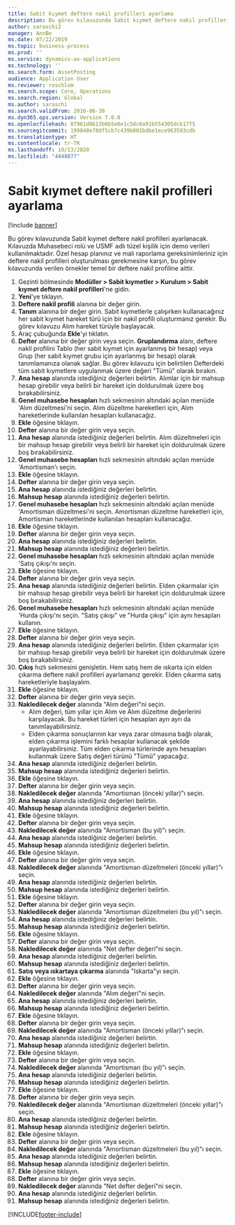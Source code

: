 ```yaml
---
title: Sabit kıymet deftere nakil profilleri ayarlama
description: Bu görev kılavuzunda Sabit kıymet deftere nakil profilleri ayarlanacak.
author: saraschi2
manager: AnnBe
ms.date: 07/22/2019
ms.topic: business-process
ms.prod: ''
ms.service: dynamics-ax-applications
ms.technology: ''
ms.search.form: AssetPosting
audience: Application User
ms.reviewer: roschlom
ms.search.scope: Core, Operations
ms.search.region: Global
ms.author: saraschi
ms.search.validFrom: 2016-06-30
ms.dyn365.ops.version: Version 7.0.0
ms.openlocfilehash: 07961d8613b6b5e0e1c5dc6a91b554305dcb17f5
ms.sourcegitcommit: 199848e78df5cb7c439b001bdbe1ece963593cdb
ms.translationtype: HT
ms.contentlocale: tr-TR
ms.lasthandoff: 10/13/2020
ms.locfileid: "4448877"
---
```

# <a name="set-up-fixed-asset-posting-profiles"></a>Sabit kıymet deftere nakil profilleri ayarlama

[!include [banner](../../includes/banner.md)]

Bu görev kılavuzunda Sabit kıymet deftere nakil profilleri ayarlanacak.  Kılavuzda Muhasebeci rolü ve USMF adlı tüzel kişilik için demo verileri kullanılmaktadır.  Özel hesap planınız ve mali raporlama gereksinimleriniz için deftere nakil profilleri oluşturulması gerekmesine karşın, bu görev kılavuzunda verilen örnekler temel bir deftere nakil profiline aittir.

1. Gezinti bölmesinde **Modüller > Sabit kıymetler > Kurulum > Sabit kıymet deftere nakil profilleri**'ne gidin.
2. **Yeni**'ye tıklayın.
3. **Deftere nakil profili** alanına bir değer girin.
4. **Tanım** alanına bir değer girin. Sabit kıymetlerle çalışırken kullanacağınız her sabit kıymet hareket türü için bir nakil profili oluşturmanız gerekir. Bu görev kılavuzu Alım hareket türüyle başlayacak.  
5. Araç çubuğunda **Ekle**'yi tıklatın.
6. **Defter** alanına bir değer girin veya seçin. **Gruplandırma** alanı, deftere nakil profilini Tablo (her sabit kıymet için ayarlanmış bir hesap) veya Grup (her sabit kıymet grubu için ayarlanmış bir hesap) olarak tanımlamanıza olanak sağlar. Bu görev kılavuzu için belirtilen Defterdeki tüm sabit kıymetlere uygulanmak üzere değeri "Tümü" olarak bırakın.  
7. **Ana hesap** alanında istediğiniz değerleri belirtin. Alımlar için bir mahsup hesap girebilir veya belirli bir hareket için doldurulmak üzere boş bırakabilirsiniz.    
8. **Genel muhasebe hesapları** hızlı sekmesinin altındaki açılan menüde 'Alım düzeltmesi'ni seçin. Alım düzeltme hareketleri için, Alım hareketlerinde kullanılan hesapları kullanacağız.  
9. **Ekle** öğesine tıklayın.
10. **Defter** alanına bir değer girin veya seçin.
11. **Ana hesap** alanında istediğiniz değerleri belirtin. Alım düzeltmeleri için bir mahsup hesap girebilir veya belirli bir hareket için doldurulmak üzere boş bırakabilirsiniz.    
12. **Genel muhasebe hesapları** hızlı sekmesinin altındaki açılan menüde 'Amortisman'ı seçin.
13. **Ekle** öğesine tıklayın.
14. **Defter** alanına bir değer girin veya seçin.
15. **Ana hesap** alanında istediğiniz değerleri belirtin.
16. **Mahsup hesap** alanında istediğiniz değerleri belirtin.
17. **Genel muhasebe hesapları** hızlı sekmesinin altındaki açılan menüde 'Amortisman düzeltmesi'ni seçin. Amortisman düzeltme hareketleri için, Amortisman hareketlerinde kullanılan hesapları kullanacağız.  
18. **Ekle** öğesine tıklayın.
19. **Defter** alanına bir değer girin veya seçin.
20. **Ana hesap** alanında istediğiniz değerleri belirtin.
21. **Mahsup hesap** alanında istediğiniz değerleri belirtin.
22. **Genel muhasebe hesapları** hızlı sekmesinin altındaki açılan menüde 'Satış çıkışı'nı seçin.
23. **Ekle** öğesine tıklayın.
24. **Defter** alanına bir değer girin veya seçin.
25. **Ana hesap** alanında istediğiniz değerleri belirtin. Elden çıkarmalar için bir mahsup hesap girebilir veya belirli bir hareket için doldurulmak üzere boş bırakabilirsiniz.  
26. **Genel muhasebe hesapları** hızlı sekmesinin altındaki açılan menüde 'Hurda çıkışı'nı seçin. "Satış çıkışı" ve "Hurda çıkışı" için aynı hesapları kullanın.  
27. **Ekle** öğesine tıklayın.
28. **Defter** alanına bir değer girin veya seçin.
29. **Ana hesap** alanında istediğiniz değerleri belirtin. Elden çıkarmalar için bir mahsup hesap girebilir veya belirli bir hareket için doldurulmak üzere boş bırakabilirsiniz.  
30. **Çıkış** hızlı sekmesini genişletin. Hem satış hem de ıskarta için elden çıkarma deftere nakil profilleri ayarlamanız gerekir.  Elden çıkarma satış hareketleriyle başlayalım.  
31. **Ekle** öğesine tıklayın.
32. **Defter** alanına bir değer girin veya seçin.
33. **Nakledilecek değer** alanında "Alım değeri"ni seçin.
    * Alım değeri, tüm yıllar için Alım ve Alım düzeltme değerlerini karşılayacak. Bu hareket türleri için hesapları ayrı ayrı da tanımlayabilirsiniz.  
    * Elden çıkarma sonuçlarının kar veya zarar olmasına bağlı olarak, elden çıkarma işlemini farklı hesaplar kullanacak şekilde ayarlayabilirsiniz. Tüm elden çıkarma türlerinde aynı hesapları kullanmak üzere Satış değeri türünü "Tümü" yapacağız.  
34. **Ana hesap** alanında istediğiniz değerleri belirtin.
35. **Mahsup hesap** alanında istediğiniz değerleri belirtin.
36. **Ekle** öğesine tıklayın.
37. **Defter** alanına bir değer girin veya seçin.
38. **Nakledilecek değer** alanında "Amortisman (önceki yıllar)"ı seçin.  
38. **Ana hesap** alanında istediğiniz değerleri belirtin.
39. **Mahsup hesap** alanında istediğiniz değerleri belirtin.
40. **Ekle** öğesine tıklayın.
41. **Defter** alanına bir değer girin veya seçin.
42. **Nakledilecek değer** alanında "Amortisman (bu yıl)"ı seçin.
43. **Ana hesap** alanında istediğiniz değerleri belirtin.
44. **Mahsup hesap** alanında istediğiniz değerleri belirtin.
45. **Ekle** öğesine tıklayın.
46. **Defter** alanına bir değer girin veya seçin.
47. **Nakledilecek değer** alanında "Amortisman düzeltmeleri (önceki yıllar)"ı seçin.
48. **Ana hesap** alanında istediğiniz değerleri belirtin.
49. **Mahsup hesap** alanında istediğiniz değerleri belirtin.
50. **Ekle** öğesine tıklayın.
51. **Defter** alanına bir değer girin veya seçin.
52. **Nakledilecek değer** alanında "Amortisman düzeltmeleri (bu yıl)"ı seçin.
53. **Ana hesap** alanında istediğiniz değerleri belirtin.
54. **Mahsup hesap** alanında istediğiniz değerleri belirtin.
55. **Ekle** öğesine tıklayın.
56. **Defter** alanına bir değer girin veya seçin.
57. **Nakledilecek değer** alanında "Net defter değeri"ni seçin.
58. **Ana hesap** alanında istediğiniz değerleri belirtin.
59. **Mahsup hesap** alanında istediğiniz değerleri belirtin.
60. **Satış veya ıskartaya çıkarma** alanında "Iskarta"yı seçin.
61. **Ekle** öğesine tıklayın.
62. **Defter** alanına bir değer girin veya seçin.
63. **Nakledilecek değer** alanında "Alım değeri"ni seçin.
64. **Ana hesap** alanında istediğiniz değerleri belirtin.
65. **Mahsup hesap** alanında istediğiniz değerleri belirtin.
66. **Ekle** öğesine tıklayın.
67. **Defter** alanına bir değer girin veya seçin.
67. **Nakledilecek değer** alanında "Amortisman (önceki yıllar)"ı seçin.  
68. **Ana hesap** alanında istediğiniz değerleri belirtin.
69. **Mahsup hesap** alanında istediğiniz değerleri belirtin.
70. **Ekle** öğesine tıklayın.
71. **Defter** alanına bir değer girin veya seçin.
72. **Nakledilecek değer** alanında "Amortisman (bu yıl)"ı seçin.
73. **Ana hesap** alanında istediğiniz değerleri belirtin.
74. **Mahsup hesap** alanında istediğiniz değerleri belirtin.
75. **Ekle** öğesine tıklayın.
76. **Defter** alanına bir değer girin veya seçin.
77. **Nakledilecek değer** alanında "Amortisman düzeltmeleri (önceki yıllar)"ı seçin.
78. **Ana hesap** alanında istediğiniz değerleri belirtin.
79. **Mahsup hesap** alanında istediğiniz değerleri belirtin.
80. **Ekle** öğesine tıklayın.
81. **Defter** alanına bir değer girin veya seçin.
82. **Nakledilecek değer** alanında "Amortisman düzeltmeleri (bu yıl)"ı seçin.
83. **Ana hesap** alanında istediğiniz değerleri belirtin.
84. **Mahsup hesap** alanında istediğiniz değerleri belirtin.
85. **Ekle** öğesine tıklayın.
86. **Defter** alanına bir değer girin veya seçin.
87. **Nakledilecek değer** alanında "Net defter değeri"ni seçin.
88. **Ana hesap** alanında istediğiniz değerleri belirtin.
89. **Mahsup hesap** alanında istediğiniz değerleri belirtin.



[!INCLUDE[footer-include](../../../includes/footer-banner.md)]